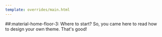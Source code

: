```yaml
---
template: overrides/main.html
---
```


##:material-home-floor-3: Where to start?
So, you came here to read how to design your own theme. That's good!

